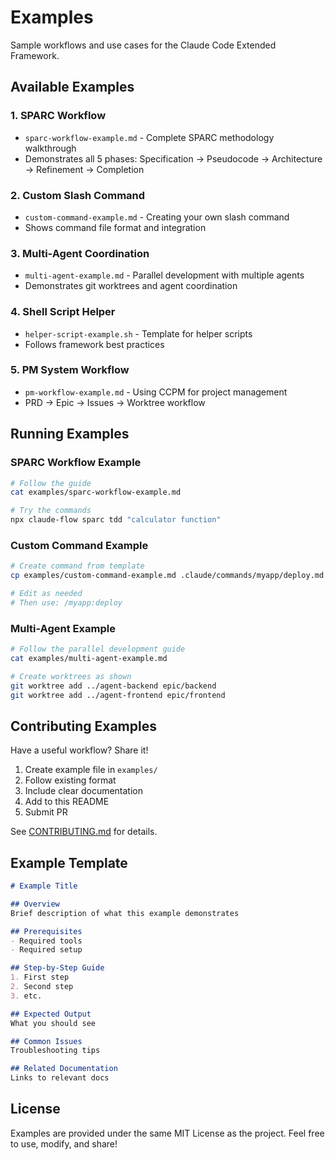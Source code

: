 # Examples

Sample workflows and use cases for the Claude Code Extended Framework.

## Available Examples

### 1. SPARC Workflow
- `sparc-workflow-example.md` - Complete SPARC methodology walkthrough
- Demonstrates all 5 phases: Specification → Pseudocode → Architecture → Refinement → Completion

### 2. Custom Slash Command
- `custom-command-example.md` - Creating your own slash command
- Shows command file format and integration

### 3. Multi-Agent Coordination
- `multi-agent-example.md` - Parallel development with multiple agents
- Demonstrates git worktrees and agent coordination

### 4. Shell Script Helper
- `helper-script-example.sh` - Template for helper scripts
- Follows framework best practices

### 5. PM System Workflow
- `pm-workflow-example.md` - Using CCPM for project management
- PRD → Epic → Issues → Worktree workflow

## Running Examples

### SPARC Workflow Example

```bash
# Follow the guide
cat examples/sparc-workflow-example.md

# Try the commands
npx claude-flow sparc tdd "calculator function"
```

### Custom Command Example

```bash
# Create command from template
cp examples/custom-command-example.md .claude/commands/myapp/deploy.md

# Edit as needed
# Then use: /myapp:deploy
```

### Multi-Agent Example

```bash
# Follow the parallel development guide
cat examples/multi-agent-example.md

# Create worktrees as shown
git worktree add ../agent-backend epic/backend
git worktree add ../agent-frontend epic/frontend
```

## Contributing Examples

Have a useful workflow? Share it!

1. Create example file in `examples/`
2. Follow existing format
3. Include clear documentation
4. Add to this README
5. Submit PR

See [CONTRIBUTING.md](../CONTRIBUTING.md) for details.

## Example Template

```markdown
# Example Title

## Overview
Brief description of what this example demonstrates

## Prerequisites
- Required tools
- Required setup

## Step-by-Step Guide
1. First step
2. Second step
3. etc.

## Expected Output
What you should see

## Common Issues
Troubleshooting tips

## Related Documentation
Links to relevant docs
```

## License

Examples are provided under the same MIT License as the project.
Feel free to use, modify, and share!
